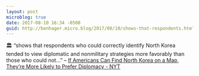 ```yaml
---
layout: post
microblog: true
date: 2017-08-10 16:34 -0500
guid: http://benhager.micro.blog/2017/08/10/shows-that-respondents.html
---
```

🏛 “shows that respondents who could correctly identify North Korea tended to view diplomatic and nonmilitary strategies more favorably than those who could not…” – [If Americans Can Find North Korea on a Map, They’re More Likely to Prefer Diplomacy - NYT](https://www.nytimes.com/interactive/2017/05/14/upshot/if-americans-can-find-north-korea-on-a-map-theyre-more-likely-to-prefer-diplomacy.html)
